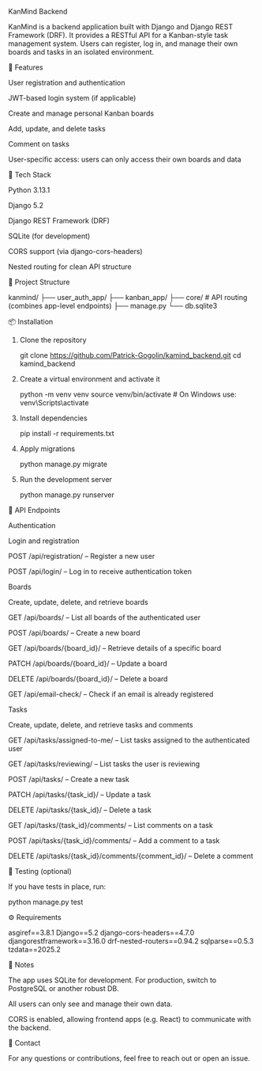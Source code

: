 KanMind Backend

KanMind is a backend application built with Django and Django REST Framework (DRF). It provides a RESTful API for a Kanban-style task management system. Users can register, log in, and manage their own boards and tasks in an isolated environment.

🔧 Features

User registration and authentication

JWT-based login system (if applicable)

Create and manage personal Kanban boards

Add, update, and delete tasks

Comment on tasks

User-specific access: users can only access their own boards and data

🚀 Tech Stack

Python 3.13.1

Django 5.2

Django REST Framework (DRF)

SQLite (for development)

CORS support (via django-cors-headers)

Nested routing for clean API structure

📁 Project Structure

kanmind/
├── user_auth_app/
├── kanban_app/
├── core/                  # API routing (combines app-level endpoints)
├── manage.py
└── db.sqlite3

📦 Installation

1. Clone the repository

   git clone https://github.com/Patrick-Gogolin/kamind_backend.git
   cd kamind_backend

2. Create a virtual environment and activate it

    python -m venv venv
    source venv/bin/activate  # On Windows use: venv\Scripts\activate

3.  Install dependencies

    pip install -r requirements.txt

4.  Apply migrations

    python manage.py migrate

5.  Run the development server

    python manage.py runserver

🔑 API Endpoints

Authentication

Login and registration

POST /api/registration/ – Register a new user

POST /api/login/ – Log in to receive authentication token

Boards

Create, update, delete, and retrieve boards

GET /api/boards/ – List all boards of the authenticated user

POST /api/boards/ – Create a new board

GET /api/boards/{board_id}/ – Retrieve details of a specific board

PATCH /api/boards/{board_id}/ – Update a board

DELETE /api/boards/{board_id}/ – Delete a board

GET /api/email-check/ – Check if an email is already registered

Tasks

Create, update, delete, and retrieve tasks and comments

GET /api/tasks/assigned-to-me/ – List tasks assigned to the authenticated user

GET /api/tasks/reviewing/ – List tasks the user is reviewing

POST /api/tasks/ – Create a new task

PATCH /api/tasks/{task_id}/ – Update a task

DELETE /api/tasks/{task_id}/ – Delete a task

GET /api/tasks/{task_id}/comments/ – List comments on a task

POST /api/tasks/{task_id}/comments/ – Add a comment to a task

DELETE /api/tasks/{task_id}/comments/{comment_id}/ – Delete a comment

🥪 Testing (optional)

If you have tests in place, run:

python manage.py test

⚙️ Requirements

asgiref==3.8.1
Django==5.2
django-cors-headers==4.7.0
djangorestframework==3.16.0
drf-nested-routers==0.94.2
sqlparse==0.5.3
tzdata==2025.2

📌 Notes

The app uses SQLite for development. For production, switch to PostgreSQL or another robust DB.

All users can only see and manage their own data.

CORS is enabled, allowing frontend apps (e.g. React) to communicate with the backend.

📨 Contact

For any questions or contributions, feel free to reach out or open an issue.